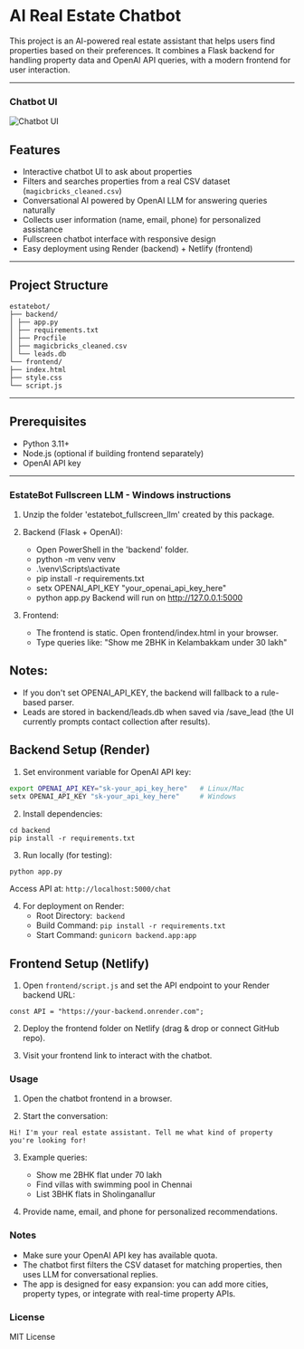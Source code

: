 # AI Real Estate Chatbot 


This project is an AI-powered real estate assistant that helps users find properties based on their preferences. It combines a Flask backend for handling property data and OpenAI API queries, with a modern frontend for user interaction.

---
### Chatbot UI

![Chatbot UI](./frontend/chatbot_ui.png)

## Features

- Interactive chatbot UI to ask about properties
- Filters and searches properties from a real CSV dataset (`magicbricks_cleaned.csv`)
- Conversational AI powered by OpenAI LLM for answering queries naturally
- Collects user information (name, email, phone) for personalized assistance
- Fullscreen chatbot interface with responsive design
- Easy deployment using Render (backend) + Netlify (frontend)

---

## Project Structure
```
estatebot/
├── backend/
│ ├── app.py
│ ├── requirements.txt
│ ├── Procfile
│ ├── magicbricks_cleaned.csv
│ └── leads.db
└── frontend/
├── index.html
├── style.css
└── script.js

```


---

## Prerequisites

- Python 3.11+
- Node.js (optional if building frontend separately)
- OpenAI API key

---

### EstateBot Fullscreen LLM - Windows instructions

1. Unzip the folder 'estatebot_fullscreen_llm' created by this package.
2. Backend (Flask + OpenAI):
   - Open PowerShell in the 'backend' folder.
   - python -m venv venv
   - .\venv\Scripts\activate
   - pip install -r requirements.txt
   - setx OPENAI_API_KEY "your_openai_api_key_here"
   - python app.py
   Backend will run on http://127.0.0.1:5000

3. Frontend:
   - The frontend is static. Open frontend/index.html in your browser.
   - Type queries like: "Show me 2BHK in Kelambakkam under 30 lakh"

## Notes:
- If you don't set OPENAI_API_KEY, the backend will fallback to a rule-based parser.
- Leads are stored in backend/leads.db when saved via /save_lead (the UI currently prompts contact collection after results).
     
## Backend Setup (Render)

1. Set environment variable for OpenAI API key:

```bash
export OPENAI_API_KEY="sk-your_api_key_here"   # Linux/Mac
setx OPENAI_API_KEY "sk-your_api_key_here"     # Windows
```
2. Install dependencies:
```
cd backend
pip install -r requirements.txt
```

3. Run locally (for testing):
```
python app.py

```

Access API at: `http://localhost:5000/chat`

4. For deployment on Render:
    - Root Directory:` backend`
    - Build Command: `pip install -r requirements.txt`
    - Start Command: `gunicorn backend.app:app`

## Frontend Setup (Netlify)

1. Open `frontend/script.js` and set the API endpoint to your Render backend URL:

```
const API = "https://your-backend.onrender.com";
```

2. Deploy the frontend folder on Netlify (drag & drop or connect GitHub repo).

3. Visit your frontend link to interact with the chatbot.

### Usage

1. Open the chatbot frontend in a browser.

2. Start the conversation:
```
Hi! I'm your real estate assistant. Tell me what kind of property you're looking for!

```
3. Example queries:
   - Show me 2BHK flat under 70 lakh
   - Find villas with swimming pool in Chennai
   - List 3BHK flats in Sholinganallur

4. Provide name, email, and phone for personalized recommendations.

### Notes
   - Make sure your OpenAI API key has available quota.
   - The chatbot first filters the CSV dataset for matching properties, then uses LLM for conversational replies.
   - The app is designed for easy expansion: you can add more cities, property types, or integrate with real-time property APIs.


### License

MIT License



